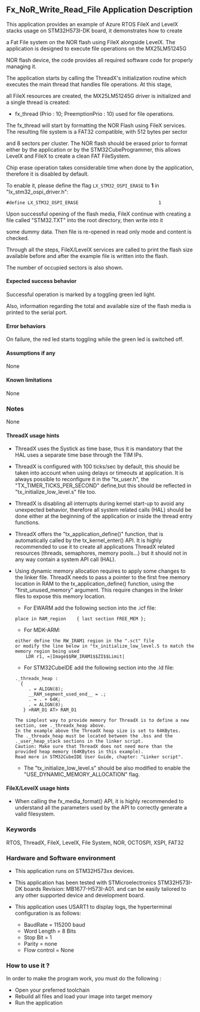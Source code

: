 
## <b>Fx_NoR_Write_Read_File Application Description</b>

This application provides an example of Azure RTOS FileX and LevelX stacks usage on STM32H573I-DK board, it demonstrates how to create

a Fat File system on the NOR flash using FileX alongside LevelX. The application is designed to execute file operations on the MX25LM51245G

NOR flash device, the code provides all required software code for properly managing it.

The application starts by calling the ThreadX's initialization routine which executes the main thread that handles file operations. At this stage,

all FileX resources are created, the MX25LM51245G driver is initialized and a single thread is created:

  - fx_thread (Prio : 10; PreemptionPrio : 10) used for file operations.

The fx_thread will start by formatting the NOR Flash using FileX services. The resulting file system is a FAT32 compatible, with 512 bytes per sector

and 8 sectors per cluster. The NOR flash should be erased prior to format either by the application or by the STM32CubeProgrammer, this allows LevelX and FileX to create a clean FAT FileSystem.

Chip erase operation takes considerable time when done by the application, therefore it is disabled by default.

To enable it, please define  the flag  ``LX_STM32_OSPI_ERASE`` to <b> 1 </b> in "lx_stm32_ospi_driver.h":
````
#define LX_STM32_OSPI_ERASE                              1
````

Upon successful opening of the flash media, FileX continue with creating a file called "STM32.TXT" into the root directory, then write into it

some dummy data. Then file is re-opened in read only mode and content is checked.

Through all the steps, FileX/LevelX services are called to print the flash size available before and after the example file is written into the flash.

The number of occupied sectors is also shown.

#### <b>Expected success behavior</b>

Successful operation is marked by a toggling green led light.

Also, information regarding the total and available size of the flash media is printed to the serial port.

#### <b>Error behaviors</b>

On failure, the red led starts toggling while the green led is switched off.

#### <b>Assumptions if any</b>
None

#### <b>Known limitations</b>
None

### <b>Notes</b>
None

#### <b>ThreadX usage hints</b>

 - ThreadX uses the Systick as time base, thus it is mandatory that the HAL uses a separate time base through the TIM IPs.
 - ThreadX is configured with 100 ticks/sec by default, this should be taken into account when using delays or timeouts at application. It is always possible to reconfigure it in the "tx_user.h", the "TX_TIMER_TICKS_PER_SECOND" define,but this should be reflected in "tx_initialize_low_level.s" file too.
 - ThreadX is disabling all interrupts during kernel start-up to avoid any unexpected behavior, therefore all system related calls (HAL) should be done either at the beginning of the application or inside the thread entry functions.
 - ThreadX offers the "tx_application_define()" function, that is automatically called by the tx_kernel_enter() API.
   It is highly recommended to use it to create all applications ThreadX related resources (threads, semaphores, memory pools...)  but it should not in any way contain a system API call (HAL).
 - Using dynamic memory allocation requires to apply some changes to the linker file.
   ThreadX needs to pass a pointer to the first free memory location in RAM to the tx_application_define() function,
   using the "first_unused_memory" argument.
   This require changes in the linker files to expose this memory location.
    + For EWARM add the following section into the .icf file:
     ```
	 place in RAM_region    { last section FREE_MEM };
	 ```
    + For MDK-ARM:
	```
    either define the RW_IRAM1 region in the ".sct" file
    or modify the line below in "tx_initialize_low_level.S to match the memory region being used
        LDR r1, =|Image$$RW_IRAM1$$ZI$$Limit|
	```
    + For STM32CubeIDE add the following section into the .ld file:
	```
    ._threadx_heap :
      {
         . = ALIGN(8);
         __RAM_segment_used_end__ = .;
         . = . + 64K;
         . = ALIGN(8);
       } >RAM_D1 AT> RAM_D1
	```

       The simplest way to provide memory for ThreadX is to define a new section, see ._threadx_heap above.
       In the example above the ThreadX heap size is set to 64KBytes.
       The ._threadx_heap must be located between the .bss and the ._user_heap_stack sections in the linker script.
       Caution: Make sure that ThreadX does not need more than the provided heap memory (64KBytes in this example).
       Read more in STM32CubeIDE User Guide, chapter: "Linker script".

    + The "tx_initialize_low_level.s" should be also modified to enable the "USE_DYNAMIC_MEMORY_ALLOCATION" flag.


#### <b>FileX/LevelX usage hints</b>

- When calling the fx_media_format() API, it is highly recommended to understand all the parameters used by the API to correctly generate a valid filesystem.


### <b>Keywords</b>

RTOS, ThreadX, FileX, LevelX, File System, NOR, OCTOSPI, XSPI, FAT32

### <b>Hardware and Software environment</b>

  - This application runs on STM32H573xx devices.
  - This application has been tested with STMicroelectronics STM32H573I-DK boards Revision: MB1677-H573I-A01.
    and can be easily tailored to any other supported device and development board.

  - This application uses USART1 to display logs, the hyperterminal configuration is as follows:

      - BaudRate = 115200 baud
      - Word Length = 8 Bits
      - Stop Bit = 1
      - Parity = none
      - Flow control = None


### <b>How to use it ?</b>

In order to make the program work, you must do the following :

 - Open your preferred toolchain
 - Rebuild all files and load your image into target memory
 - Run the application
